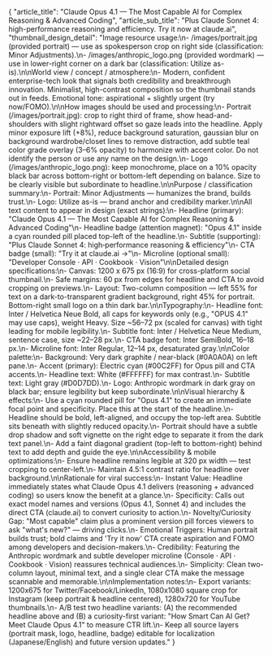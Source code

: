 

{
  "article_title": "Claude Opus 4.1 — The Most Capable AI for Complex Reasoning & Advanced Coding",
  "article_sub_title": "Plus Claude Sonnet 4: high-performance reasoning and efficiency. Try it now at claude.ai",
  "thumbnail_design_detail": "Image resource usage:\n- /images/portrait.jpg (provided portrait) — use as spokesperson crop on right side (classification: Minor Adjustments).\n- /images/anthropic_logo.png (provided wordmark) — use in lower-right corner on a dark bar (classification: Utilize as-is).\n\nWorld view / concept / atmosphere:\n- Modern, confident enterprise-tech look that signals both credibility and breakthrough innovation. Minimalist, high-contrast composition so the thumbnail stands out in feeds. Emotional tone: aspirational + slightly urgent (try now/FOMO).\n\nHow images should be used and processing:\n- Portrait (/images/portrait.jpg): crop to right third of frame, show head-and-shoulders with slight rightward offset so gaze leads into the headline. Apply minor exposure lift (+8%), reduce background saturation, gaussian blur on background wardrobe/closet lines to remove distraction, add subtle teal color grade overlay (3–6% opacity) to harmonize with accent color. Do not identify the person or use any name on the design.\n- Logo (/images/anthropic_logo.png): keep monochrome, place on a 10% opacity black bar across bottom-right or bottom-left depending on balance. Size to be clearly visible but subordinate to headline.\n\nPurpose / classification summary:\n- Portrait: Minor Adjustments — humanizes the brand, builds trust.\n- Logo: Utilize as-is — brand anchor and credibility marker.\n\nAll text content to appear in design (exact strings):\n- Headline (primary): \"Claude Opus 4.1 — The Most Capable AI for Complex Reasoning & Advanced Coding\"\n- Headline badge (attention magnet): \"Opus 4.1\" inside a cyan rounded pill placed top-left of the headline.\n- Subtitle (supporting): \"Plus Claude Sonnet 4: high‑performance reasoning & efficiency\"\n- CTA badge (small): \"Try it at claude.ai →\"\n- Microline (optional small): \"Developer Console · API · Cookbook · Vision\"\n\nDetailed design specifications:\n- Canvas: 1200 x 675 px (16:9) for cross-platform social thumbnail.\n- Safe margins: 60 px from edges for headline and CTA to avoid cropping on previews.\n- Layout: Two-column composition — left 55% for text on a dark-to-transparent gradient background, right 45% for portrait. Bottom-right small logo on a thin dark bar.\n\nTypography:\n- Headline font: Inter / Helvetica Neue Bold, all caps for keywords only (e.g., \"OPUS 4.1\" may use caps), weight Heavy. Size ~56–72 px (scaled for canvas) with tight leading for mobile legibility.\n- Subtitle font: Inter / Helvetica Neue Medium, sentence case, size ~22–28 px.\n- CTA badge font: Inter SemiBold, 16–18 px.\n- Microline font: Inter Regular, 12–14 px, desaturated gray.\n\nColor palette:\n- Background: Very dark graphite / near-black (#0A0A0A) on left pane.\n- Accent (primary): Electric cyan (#00C2FF) for Opus pill and CTA accents.\n- Headline text: White (#FFFFFF) for max contrast.\n- Subtitle text: Light gray (#D0D7DD).\n- Logo: Anthropic wordmark in dark gray on black bar; ensure legibility but keep subordinate.\n\nVisual hierarchy & effects:\n- Use a cyan rounded pill for \"Opus 4.1\" to create an immediate focal point and specificity. Place this at the start of the headline.\n- Headline should be bold, left-aligned, and occupy the top-left area. Subtitle sits beneath with slightly reduced opacity.\n- Portrait should have a subtle drop shadow and soft vignette on the right edge to separate it from the dark text panel.\n- Add a faint diagonal gradient (top-left to bottom-right) behind text to add depth and guide the eye.\n\nAccessibility & mobile optimizations:\n- Ensure headline remains legible at 320 px width — test cropping to center-left.\n- Maintain 4.5:1 contrast ratio for headline over background.\n\nRationale for viral success:\n- Instant Value: Headline immediately states what Claude Opus 4.1 delivers (reasoning + advanced coding) so users know the benefit at a glance.\n- Specificity: Calls out exact model names and versions (Opus 4.1, Sonnet 4) and includes the direct CTA (claude.ai) to convert curiosity to action.\n- Novelty/Curiosity Gap: \"Most capable\" claim plus a prominent version pill forces viewers to ask \"what's new?\" — driving clicks.\n- Emotional Triggers: Human portrait builds trust; bold claims and 'Try it now' CTA create aspiration and FOMO among developers and decision-makers.\n- Credibility: Featuring the Anthropic wordmark and subtle developer microline (Console · API · Cookbook · Vision) reassures technical audiences.\n- Simplicity: Clean two-column layout, minimal text, and a single clear CTA make the message scannable and memorable.\n\nImplementation notes:\n- Export variants: 1200x675 for Twitter/Facebook/LinkedIn, 1080x1080 square crop for Instagram (keep portrait & headline centered), 1280x720 for YouTube thumbnails.\n- A/B test two headline variants: (A) the recommended headline above and (B) a curiosity-first variant: \"How Smart Can AI Get? Meet Claude Opus 4.1\" to measure CTR lift.\n- Keep all source layers (portrait mask, logo, headline, badge) editable for localization (Japanese/English) and future version updates."
}